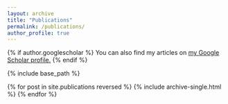 ```yaml
---
layout: archive
title: "Publications"
permalink: /publications/
author_profile: true
---
```


{% if author.googlescholar %}
  You can also find my articles on <u><a href="{{https://scholar.google.com/citations?hl=en&user=a5MbzwoAAAAJ}}">my Google Scholar profile</a>.</u>
{% endif %}

{% include base_path %}

{% for post in site.publications reversed %}
  {% include archive-single.html %}
{% endfor %}

